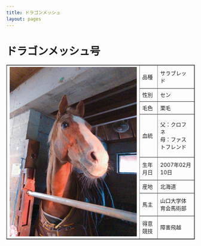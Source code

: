 ```yaml
---
title: ドラゴンメッシュ
layout: pages
---
```


# ドラゴンメッシュ号

<table border="1">
    <tr>
        <th rowspan="8"><img src="img/IMG_7438.JPG"></th>
        <td>品種</td>
        <td>サラブレッド</td>
    </tr>
    <tr>
        <td>性別</td>
        <td>セン</td>
    </tr>
    <tr>
        <td>毛色</td>
        <td>栗毛</td>
    </tr>
    <tr>
        <td>血統</td>
        <td>父：クロフネ<br>母：ファストフレンド</td>
    </tr>
    <tr>
        <td>生年月日</td>
        <td>2007年02月10日</td>
    </tr>
    <tr>
        <td>産地</td>
        <td>北海道</td>
    </tr>
    <tr>
        <td>馬主</td>
        <td>山口大学体育会馬術部</td>
    <tr>
        <td>得意競技</td>
        <td>障害飛越</td>
    </tr>
    </tr>
</table>

<br>